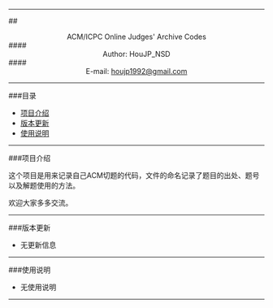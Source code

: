 ****

##<center>ACM/ICPC Online Judges' Archive Codes</center>
####<center>Author: HouJP_NSD</center>
####<center>E-mail: houjp1992@gmail.com</center>

****

###目录
*	[项目介绍](#intro)
*	[版本更新](#version)
*	[使用说明](#usage)

****

###<a name="intro">项目介绍</a>

这个项目是用来记录自己ACM切题的代码，文件的命名记录了题目的出处、题号以及解题使用的方法。

欢迎大家多多交流。

****

###<a name="version">版本更新</a>

*	无更新信息

****

###<a name="usage">使用说明</a>

*	无使用说明


****